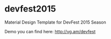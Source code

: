 # devfest2015
Material Design Template for DevFest 2015 Season

Demo you can find here: http://vg.am/devfest
